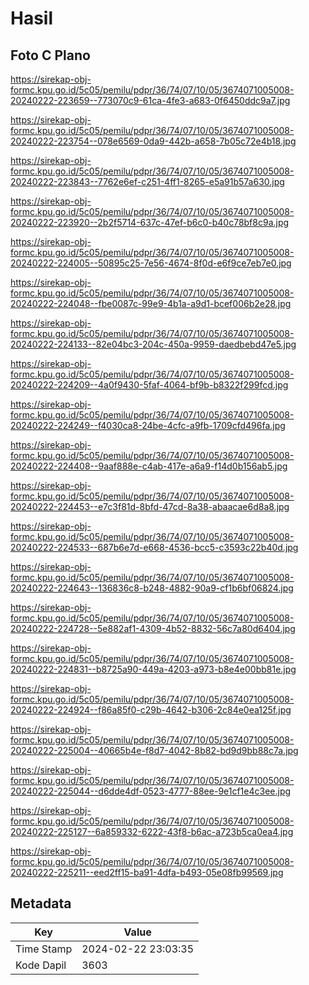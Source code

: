 # Hasil

## Foto C Plano

https://sirekap-obj-formc.kpu.go.id/5c05/pemilu/pdpr/36/74/07/10/05/3674071005008-20240222-223659--773070c9-61ca-4fe3-a683-0f6450ddc9a7.jpg

https://sirekap-obj-formc.kpu.go.id/5c05/pemilu/pdpr/36/74/07/10/05/3674071005008-20240222-223754--078e6569-0da9-442b-a658-7b05c72e4b18.jpg

https://sirekap-obj-formc.kpu.go.id/5c05/pemilu/pdpr/36/74/07/10/05/3674071005008-20240222-223843--7762e6ef-c251-4ff1-8265-e5a91b57a630.jpg

https://sirekap-obj-formc.kpu.go.id/5c05/pemilu/pdpr/36/74/07/10/05/3674071005008-20240222-223920--2b2f5714-637c-47ef-b6c0-b40c78bf8c9a.jpg

https://sirekap-obj-formc.kpu.go.id/5c05/pemilu/pdpr/36/74/07/10/05/3674071005008-20240222-224005--50895c25-7e56-4674-8f0d-e6f9ce7eb7e0.jpg

https://sirekap-obj-formc.kpu.go.id/5c05/pemilu/pdpr/36/74/07/10/05/3674071005008-20240222-224048--fbe0087c-99e9-4b1a-a9d1-bcef006b2e28.jpg

https://sirekap-obj-formc.kpu.go.id/5c05/pemilu/pdpr/36/74/07/10/05/3674071005008-20240222-224133--82e04bc3-204c-450a-9959-daedbebd47e5.jpg

https://sirekap-obj-formc.kpu.go.id/5c05/pemilu/pdpr/36/74/07/10/05/3674071005008-20240222-224209--4a0f9430-5faf-4064-bf9b-b8322f299fcd.jpg

https://sirekap-obj-formc.kpu.go.id/5c05/pemilu/pdpr/36/74/07/10/05/3674071005008-20240222-224249--f4030ca8-24be-4cfc-a9fb-1709cfd496fa.jpg

https://sirekap-obj-formc.kpu.go.id/5c05/pemilu/pdpr/36/74/07/10/05/3674071005008-20240222-224408--9aaf888e-c4ab-417e-a6a9-f14d0b156ab5.jpg

https://sirekap-obj-formc.kpu.go.id/5c05/pemilu/pdpr/36/74/07/10/05/3674071005008-20240222-224453--e7c3f81d-8bfd-47cd-8a38-abaacae6d8a8.jpg

https://sirekap-obj-formc.kpu.go.id/5c05/pemilu/pdpr/36/74/07/10/05/3674071005008-20240222-224533--687b6e7d-e668-4536-bcc5-c3593c22b40d.jpg

https://sirekap-obj-formc.kpu.go.id/5c05/pemilu/pdpr/36/74/07/10/05/3674071005008-20240222-224643--136836c8-b248-4882-90a9-cf1b6bf06824.jpg

https://sirekap-obj-formc.kpu.go.id/5c05/pemilu/pdpr/36/74/07/10/05/3674071005008-20240222-224728--5e882af1-4309-4b52-8832-56c7a80d6404.jpg

https://sirekap-obj-formc.kpu.go.id/5c05/pemilu/pdpr/36/74/07/10/05/3674071005008-20240222-224831--b8725a90-449a-4203-a973-b8e4e00bb81e.jpg

https://sirekap-obj-formc.kpu.go.id/5c05/pemilu/pdpr/36/74/07/10/05/3674071005008-20240222-224924--f86a85f0-c29b-4642-b306-2c84e0ea125f.jpg

https://sirekap-obj-formc.kpu.go.id/5c05/pemilu/pdpr/36/74/07/10/05/3674071005008-20240222-225004--40665b4e-f8d7-4042-8b82-bd9d9bb88c7a.jpg

https://sirekap-obj-formc.kpu.go.id/5c05/pemilu/pdpr/36/74/07/10/05/3674071005008-20240222-225044--d6dde4df-0523-4777-88ee-9e1cf1e4c3ee.jpg

https://sirekap-obj-formc.kpu.go.id/5c05/pemilu/pdpr/36/74/07/10/05/3674071005008-20240222-225127--6a859332-6222-43f8-b6ac-a723b5ca0ea4.jpg

https://sirekap-obj-formc.kpu.go.id/5c05/pemilu/pdpr/36/74/07/10/05/3674071005008-20240222-225211--eed2ff15-ba91-4dfa-b493-05e08fb99569.jpg


## Metadata

| Key        | Value               |
| ---------- | ------------------- |
| Time Stamp | 2024-02-22 23:03:35 |
| Kode Dapil | 3603                |



